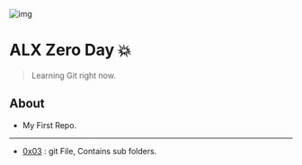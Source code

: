 ![img](https://github.com/DevIA3kl/other/blob/master/more/ALX.png)

# ALX Zero Day 💥

>Learning Git right now.

## About

- My First Repo.

---

- [0x03](./0x03-git) : git File, Contains sub folders.
